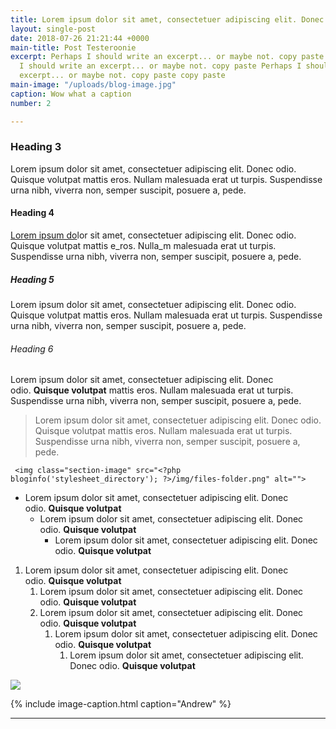 ```yaml
---
title: Lorem ipsum dolor sit amet, consectetuer adipiscing elit. Donec odio. Quisque
layout: single-post
date: 2018-07-26 21:21:44 +0000
main-title: Post Testeroonie
excerpt: Perhaps I should write an excerpt... or maybe not. copy paste copy Perhaps
  I should write an excerpt... or maybe not. copy paste Perhaps I should write an
  excerpt... or maybe not. copy paste copy paste
main-image: "/uploads/blog-image.jpg"
caption: Wow what a caption
number: 2

---
```

### Heading 3

Lorem ipsum dolor sit amet, consectetuer adipiscing elit. Donec odio. Quisque volutpat mattis eros. Nullam malesuada erat ut turpis. Suspendisse urna nibh, viverra non, semper suscipit, posuere a, pede.

#### Heading 4

[Lorem ipsum do](https://sel8vwjylze2la.preview.forestry.io/projects/6-project-six/google.com "Google")lor sit amet, consectetuer adipiscing elit. Donec odio. Quisque volutpat mattis e_ros. Nulla_m malesuada erat ut turpis. Suspendisse urna nibh, viverra non, semper suscipit, posuere a, pede.

##### Heading 5

Lorem ipsum dolor sit amet, consectetuer adipiscing elit. Donec odio. Quisque volutpat mattis eros. Nullam malesuada erat ut turpis. Suspendisse urna nibh, viverra non, semper suscipit, posuere a, pede.

###### Heading 6

Lorem ipsum dolor sit amet, consectetuer adipiscing elit. Donec odio. **Quisque volutpat** mattis eros. Nullam malesuada erat ut turpis. Suspendisse urna nibh, viverra non, semper suscipit, posuere a, pede.

> Lorem ipsum dolor sit amet, consectetuer adipiscing elit. Donec odio. Quisque volutpat mattis eros. Nullam malesuada erat ut turpis. Suspendisse urna nibh, viverra non, semper suscipit, posuere a, pede.

     <img class="section-image" src="<?php bloginfo('stylesheet_directory'); ?>/img/files-folder.png" alt="">

* Lorem ipsum dolor sit amet, consectetuer adipiscing elit. Donec odio. **Quisque volutpat**
  * Lorem ipsum dolor sit amet, consectetuer adipiscing elit. Donec odio. **Quisque volutpat**
    * Lorem ipsum dolor sit amet, consectetuer adipiscing elit. Donec odio. **Quisque volutpat**

1. Lorem ipsum dolor sit amet, consectetuer adipiscing elit. Donec odio. **Quisque volutpat**
   1. Lorem ipsum dolor sit amet, consectetuer adipiscing elit. Donec odio. **Quisque volutpat**
   2. Lorem ipsum dolor sit amet, consectetuer adipiscing elit. Donec odio. **Quisque volutpat**
      1. Lorem ipsum dolor sit amet, consectetuer adipiscing elit. Donec odio. **Quisque volutpat**
         1. Lorem ipsum dolor sit amet, consectetuer adipiscing elit. Donec odio. **Quisque volutpat**

![](https://sel8vwjylze2la.preview.forestry.io/uploads/main-image.jpg)

{% include image-caption.html caption="Andrew" %}

***
